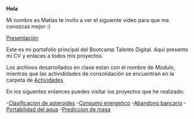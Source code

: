 **Hola**

Mi nombre es Matías te invito a ver el siguiente video para que me conozcas mejor :)

[Presentación](https://www.youtube.com/watch?v=ljwfiwztIQI)


Este es mi portafolio principal del Bootcamp Talento Digital. Aquí presento mi CV y enlaces a todos mis proyectos.

Los archivos desarrollados en clase estan con el nombre de *Modulo*, mientras que las activididades de consolidación se encuentran en la carpeta de [Actividades](https://github.com/MattZG/Portafolio-Bootcamp-Talento-Digital/tree/main/ActConBC)

En los siguentes enlances puedes visitar los proyectos que he realizado:

-[Clasificacion de asteroides](https://github.com/MattZG/Asteroid_Classification)
-[Consumo energetico](https://github.com/MattZG/Energy_consumption)
-[Abandono bancario](https://github.com/MattZG/Churn_Bank)
-[Portabilidad del agua](https://github.com/MattZG/Water_Potability)
-[Prediccion de masa](https://github.com/MattZG/Mass_Prediction)

